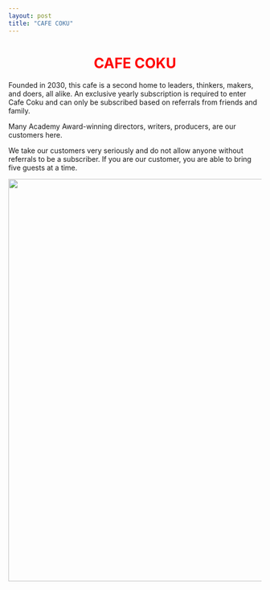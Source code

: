 ```yaml
---
layout: post
title: "CAFE COKU"
---
```


<h1 align="center">
<span style="color:red">CAFE COKU</span> 
</h1>

Founded in 2030, this cafe is a second home to  leaders, thinkers, makers, and doers, all alike. An exclusive yearly subscription is required to enter Cafe Coku and can only be subscribed based on referrals from friends and family. 


Many Academy Award-winning directors, writers, producers, are our customers here.

We take our customers very seriously and do not allow anyone without referrals to be a subscriber. If you are our customer, you are able to bring five guests at a time.




<p align="center">
  <img width="560" height="800" src="https://mitp-p-001.sitecorecontenthub.cloud/api/public/content/6ad9794b914f4719a5977af3a4e0635d">
</p>






